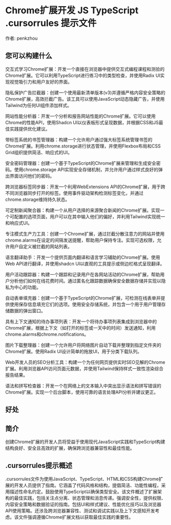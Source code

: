 # Chrome扩展开发 JS TypeScript .cursorrules 提示文件

作者: penkzhou

## 您可以构建什么
交互式学习Chrome扩展：开发一个直接在浏览器中提供交互式编程课程和测验的Chrome扩展。它可以利用TypeScript进行练习中的类型检查，并使用Radix UI实现视觉吸引力和用户友好的界面。

隐私保护广告拦截器：创建一个使用最新清单版本(v3)并遵循严格内容安全策略的Chrome扩展，高效拦截广告。该工具可以使用JavaScript动态隐藏广告，并使用Tailwind为任何UI组件添加样式。

网站性能分析器：开发一个分析和报告网站性能的Chrome扩展。它可以使用Chrome的性能API，使用Shadcn UI以仪表板形式呈现数据，并根据CSS和JS最佳实践提供优化建议。

带标签系统的书签管理器：构建一个允许用户通过强大标签系统管理书签的Chrome扩展。利用chrome.storage进行状态管理，并使用Flexbox布局和CSS Grid组织提供简洁、响应式的UI。

安全密码管理器：创建一个基于TypeScript的Chrome扩展来管理和生成安全密码。使用chrome.storage API实现安全存储机制，并允许用户通过样式良好的弹出界面访问他们的密码。

跨浏览器标签同步器：开发一个利用WebExtensions API的Chrome扩展，用于跨不同浏览器同步打开的标签。使用事件驱动架构检测标签变化，并通过chrome.storage维持持久状态。

可定制新闻聚合器：构建一个从用户选择的来源聚合新闻的Chrome扩展。实现一个可配置的选项页面，用户可以在其中输入他们的偏好，并利用Tailwind实现统一和响应式UI。

专注模式生产力工具：创建一个Chrome扩展，通过拦截分散注意力的网站并使用chrome.alarms在设定的间隔发送提醒，帮助用户保持专注。实现可选权限，允许用户自定义被拦截的网站列表。

语言翻译助手：开发一个提供页面内翻译和语言学习辅助的Chrome扩展。使用Web API进行翻译，并使用shadcn UI以直观的工具提示或侧边栏格式呈现翻译。

用户活动跟踪器：构建一个跟踪和记录用户在各网站活动的Chrome扩展，帮助用户分析他们如何在线花费时间。通过匿名化跟踪数据确保安全数据存储并实现以隐私为中心的功能。

自动表单填充器：创建一个基于TypeScript的Chrome扩展，可检测在线表单并提供使用保存信息填充它们的选项。使用安全存储系统，并包含一个用于用户管理存储数据的弹出窗口。

具有上下文通知的待办事项列表：开发一个将待办事项列表集成到浏览器中的Chrome扩展，根据上下文（如打开的标签或一天中的时间）发送通知，利用chrome.alarms和chrome.notifications。

图片下载整理器：创建一个允许用户将网络图片自动下载并整理到指定文件夹的Chrome扩展。使用Radix UI设计简单的拖放UI，用于分类下载队列。

Web开发人员的SEO分析工具：构建一个为任何网页提供实时SEO见解的Chrome扩展。利用浏览器API访问页面元数据，并使用Tailwind保持样式一致性渲染综合报告结果。

语法和拼写检查器：开发一个在网络上的文本输入中突出显示语法和拼写错误的Chrome扩展。实现一个后台脚本，使用可靠的语言处理API分析并建议更正。

## 好处


## 简介
创建Chrome扩展的开发人员将受益于使用现代JavaScript实践和TypeScript构建结构良好、安全且高效的扩展，确保跨浏览器兼容性和最佳性能。

## .cursorrules提示概述
.cursorrules文件为使用JavaScript、TypeScript、HTML和CSS构建Chrome扩展的开发人员提供了指南。它涵盖了代码风格和结构，提倡简洁、功能性编程，采用描述性命名约定。鼓励使用TypeScript以确保类型安全。该文件概述了扩展架构的最佳实践，包括关注点分离、状态管理和消息传递。强调安全性，提供权限、内容安全策略和数据验证的指南。包括UI和样式建议、性能优化技巧以及浏览器API使用策略。还涉及跨浏览器兼容性、测试和调试实践以及上下文感知开发考虑。该文件强调遵循Chrome扩展文档以获取最佳实践的重要性。